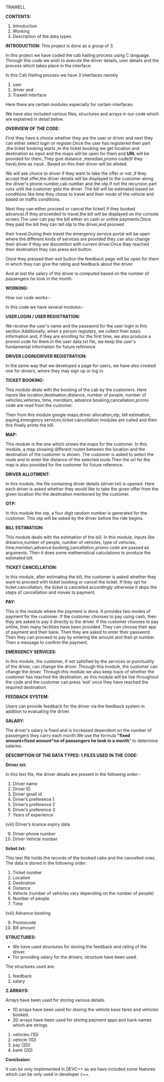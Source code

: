 ﻿TRAWELL

**CONTENTS:**

1) Introduction
1) Working
1) Description of the data types

**INTRODUCTION:**
This project is done as a group of 3.

In this project we have coded the cab hailing process using C language. Through this code we wish to execute the driver details, user details and the process which takes place in the interface.

In this Cab Hailing process we have 3 interfaces namely

1) user
1) driver and
1) Trawell interface

Here there are certain modules especially for certain interfaces.

We have also included various files, structures and arrays in our code which are explained in detail below.

**OVERVIEW OF THE CODE:**

First they have a choice whether they are the user or driver and next they can either select login or register.Once the user has registered their part ,the ticket booking starts ,In the ticket booking we get location and destination as input and the maps will be open for them and **URL** will be provided for them.,They give distance ,meredian,promo code(if they have),time as input . Based on this their driver will be alloted.

We will ask choice to driver if they want to take the offer or not ,if they accept that offer,the driver details will be displayed to the customer along the driver's phone number,cab number and the otp.If not the recursion part runs until the customer gets the driver .The bill will be estimated based on conditions like time they chose to travel and their mode of the vehicle and based on traffic conditions.

Next they can either proceed or cancel the ticket( if they booked advance).If they proceeded to travel,the bill will be displayed on the console screen.The user can pay the bill either on cash or online payments.Once they paid the bill they can tell otp to the driver,and proceed

their travel.During their travel the emergency service portal will be open where the different kinds of services are provided they can also change their driver if they are discomfort with current driver.Once they reached their destination they can press exit button.

Once they pressed their exit button the feedback page will be open for them in which they can give the rating and feedback about the driver.

And at last the salary of the driver is computed based on the number of passengers he took in the month.

**WORKING:**

How our code works:-

In this code we have several modules:-

**USER LOGIN / USER REGISTRATION:**

We receive the user's name and the password for the user login in this section.Additionally, when a person registers, we collect their basic information and, if they are enrolling for the first time, we also produce a promol code for them.In the user data.txt file, we keep the user's fundamental information for future reference

**DRIVER LOGIN/DRIVER REGISTRATION:**

In the same way that we developed a page for users, we have also created one for drivers, where they may sign up or log in.

**TICKET BOOKING:**

This module deals with the booking of the cab by the customers. Here inputs like location,destination,distance, number of people, number of vehicles,vehicles, time, meridiam, advance booking,cancellation,promo code are read from the customer.

Then from this module google maps,driver allocation,otp, bill estimation, paying,emergency services,ticket cancellation modules are called and then this finally prints the bill.

**MAP:**

This module is the one which shows the maps for the customer. In this module, a map showing different routes between the location and the destination of the customer is shown. The customer is asked to select the route and to enter the distance of the selected route.Then the url for the map is also provided for the customer for future reference.

**DRIVER ALLOTMENT:**

In this module, the file containing driver details (driver.txt) is opened. Here each driver is asked whether they would like to take the given offer from the given location tho the destination mentioned by the customer.

**OTP:**

In this module the otp, a four digit random number is generated for the customer. This otp will be asked by the driver before the ride begins.

**BILL ESTIMATION:**

This module deals with the estimation of the bill. In this module, inputs like distance,number of people, number of vehicles, type of vehicles, time,meridian,advance booking,cancellation,promo code are passed as arguments. Then it does some mathematical calculations to produce the estimated bill.

**TICKET CANCELLATION:**

In this module, after estimating the bill, the customer is asked whether they want to proceed with ticket booking or cancel the ticket. If they opt for ticket cancellation, the ticket is cancelled accordingly otherwise it skips the steps of cancellation and moves to payment.

**PAY:**

This is the module where the payment is done. It provides two modes of payment for the customer. If the customer chooses to pay using cash, then they are asked to pay it directly to the driver. If the customer chooses to pay online, then many facilities have been provided. They can choose their app of payment and their bank. Then they are asked to enter their password. Then they can proceed to pay by entering the amount and their pi number. Then a message to confirm the payment.

**EMERGENCY SERVICES:**

In this module, the customer, if not satisfied by the services or punctuality of the driver, can change the driver. Through this module, the customer can change the driver. Through this module we also keep track of whether the customer has reached the destination, as this module will be live throughout the code and the customer can press ‘exit’ once they have reached the required destination.

**FEEDBACK SYSTEM:**

Users can provide feedback for the driver via the feedback system in addition to evaluating the driver.

**SALARY:**

The driver's salary is fixed and is increased dependent on the number of passengers they carry each month.We use the formula **"fixed amount+fixed amount\*no of passengers he took in a month**" to determine salaries.

**DESCRIPTION OF THE DATA TYPES: 1.FILES USED IN THE CODE:**

**Driver.txt:**

In this text file, the driver details are present in the following order:-

1) Driver name
1) Driver ID
1) Driver gmail id
1) Driver’s preference 1
1) Driver’s preference 2
1) Driver’s preference 3
7) Years of experience

(viii) Driver’s licence expiry data

9) Driver phone number
9) Driver Vehicle number

**ticket.txt:**

This text file holds the records of the booked cabs and the cancelled ones. The data is stored in the following order:

1) Ticket number
1) Location
1) Destination
1) Distance
1) Vehicle (number of vehicles vary depending on the number of people)
1) Number of people
1) Time

(viii) Advance booking

9) Promocode
9) Bill amount

**STRUCTURES:**

- We have used structures for storing the feedback and rating of the driver.
- For providing salary for the drivers, structure have been used.

The structures used are:

1. feedback
1. salary

**2.ARRAYS:**

Arrays have been used for storing various details.

- 1D arrays have been used for storing the vehicle base fares and vehicles booked.
- 2D arrays have been used for storing payment apps and bank names which are strings.
1. vehicles (1D)
1. vehicle (1D)
1. pay (2D)
1. bank (2D)

**Conclusion:**

It can be only implemented in DEVC++ as we have included some features which can be only used in developer c++.
